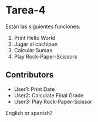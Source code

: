 # Tarea-4
Están las siguientes funciones:
1. Print Hello World
2. Jugar al cachipun
3. Calcular Sumas
4. Play Rock-Paper-Scissors

## Contributors
- User1: Print Date
- User2: Calculate Final Grade
- User3: Play Rock-Paper-Scissor

English or spanish?
